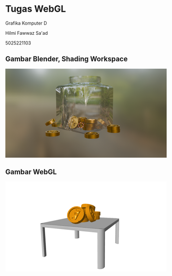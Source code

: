 # Tugas WebGL
 Grafika Komputer D

 Hilmi Fawwaz Sa'ad
 
 5025221103

 ## Gambar Blender, Shading Workspace

![Alt text](images/coins-blender.png)

 ## Gambar WebGL

![Alt text](images/coins-webgl.png)